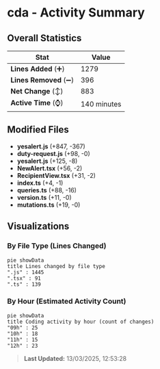 # cda - Activity Summary 

## Overall Statistics

| Stat                   | Value                                                             |
| ---------------------- | ----------------------------------------------------------------- |
| **Lines Added** (➕)   | 1279                                          |
| **Lines Removed** (➖) | 396                                        |
| **Net Change** (↕)    | 883                |
| **Active Time** (⌚)   | 140 minutes |


## Modified Files
- **yesalert.js** (+847, -367)
- **duty-request.js** (+98, -0)
- **yesalert.js** (+125, -8)
- **NewAlert.tsx** (+56, -2)
- **RecipientView.tsx** (+31, -2)
- **index.ts** (+4, -1)
- **queries.ts** (+88, -16)
- **version.ts** (+11, -0)
- **mutations.ts** (+19, -0)

## Visualizations

### By File Type (Lines Changed)

```mermaid
pie showData
title Lines changed by file type
".js" : 1445
".tsx" : 91
".ts" : 139
```

### By Hour (Estimated Activity Count)

```mermaid
pie showData
title Coding activity by hour (count of changes)
"09h" : 25
"10h" : 18
"11h" : 15
"12h" : 23
```


> **Last Updated:** 13/03/2025, 12:53:28